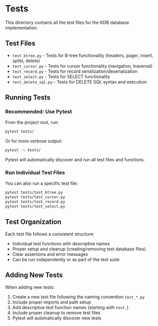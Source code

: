 # Tests

This directory contains all the test files for the KDB database implementation.

## Test Files

- `test_btree.py` - Tests for B-tree functionality (headers, pager, insert, splits, delete)
- `test_cursor.py` - Tests for cursor functionality (navigation, traversal)
- `test_record.py` - Tests for record serialization/deserialization
- `test_select.py` - Tests for SELECT functionality
- `test_delete_sql.py` - Tests for DELETE SQL syntax and execution

## Running Tests

### Recommended: Use Pytest

From the project root, run:
```bash
pytest tests/
```
Or for more verbose output:
```bash
pytest -v tests/
```

Pytest will automatically discover and run all test files and functions.

### Run Individual Test Files
You can also run a specific test file:
```bash
pytest tests/test_btree.py
pytest tests/test_cursor.py
pytest tests/test_record.py
pytest tests/test_select.py
```

## Test Organization

Each test file follows a consistent structure:
- Individual test functions with descriptive names
- Proper setup and cleanup (creating/removing test database files)
- Clear assertions and error messages
- Can be run independently or as part of the test suite

## Adding New Tests

When adding new tests:
1. Create a new test file following the naming convention `test_*.py`
2. Include proper imports and path setup
3. Add descriptive test function names (starting with `test_`)
4. Include proper cleanup to remove test files
5. Pytest will automatically discover new tests